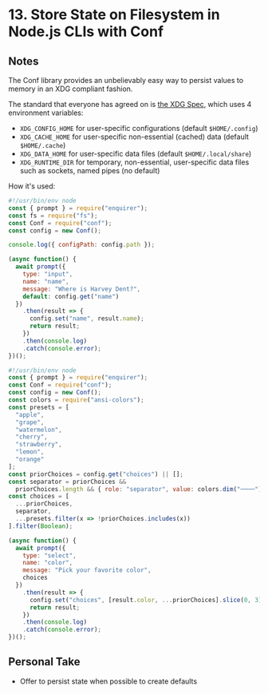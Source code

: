 # 13. Store State on Filesystem in Node.js CLIs with Conf

## Notes

The Conf library provides an unbelievably easy way to persist values to memory in an XDG compliant fashion.

The standard that everyone has agreed on is [the XDG Spec](https://wiki.archlinux.org/index.php/XDG_Base_Directory), which uses 4 environment variables:

- `XDG_CONFIG_HOME` for user-specific configurations (default `$HOME/.config`)
- `XDG_CACHE_HOME` for user-specific non-essential (cached) data (default `$HOME/.cache`)
- `XDG_DATA_HOME` for user-specific data files (default `$HOME/.local/share`)
- `XDG_RUNTIME_DIR` for temporary, non-essential, user-specific data files such as sockets, named pipes (no default)

How it's used:

```javascript
#!/usr/bin/env node
const { prompt } = require("enquirer");
const fs = require("fs");
const Conf = require("conf");
const config = new Conf();

console.log({ configPath: config.path });

(async function() {
  await prompt({
    type: "input",
    name: "name",
    message: "Where is Harvey Dent?",
    default: config.get("name")
  })
    .then(result => {
      config.set("name", result.name);
      return result;
    })
    .then(console.log)
    .catch(console.error);
})();
```

```javascript
#!/usr/bin/env node
const { prompt } = require("enquirer");
const Conf = require("conf");
const config = new Conf();
const colors = require("ansi-colors");
const presets = [
  "apple",
  "grape",
  "watermelon",
  "cherry",
  "strawberry",
  "lemon",
  "orange"
];
const priorChoices = config.get("choices") || [];
const separator = priorChoices &&
  priorChoices.length && { role: "separator", value: colors.dim("────") };
const choices = [
  ...priorChoices,
  separator,
  ...presets.filter(x => !priorChoices.includes(x))
].filter(Boolean);

(async function() {
  await prompt({
    type: "select",
    name: "color",
    message: "Pick your favorite color",
    choices
  })
    .then(result => {
      config.set("choices", [result.color, ...priorChoices].slice(0, 3));
      return result;
    })
    .then(console.log)
    .catch(console.error);
})();
```

## Personal Take

- Offer to persist state when possible to create defaults
